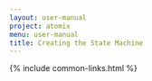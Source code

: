 ```yaml
---
layout: user-manual
project: atomix
menu: user-manual
title: Creating the State Machine
---
```


{% include common-links.html %}
